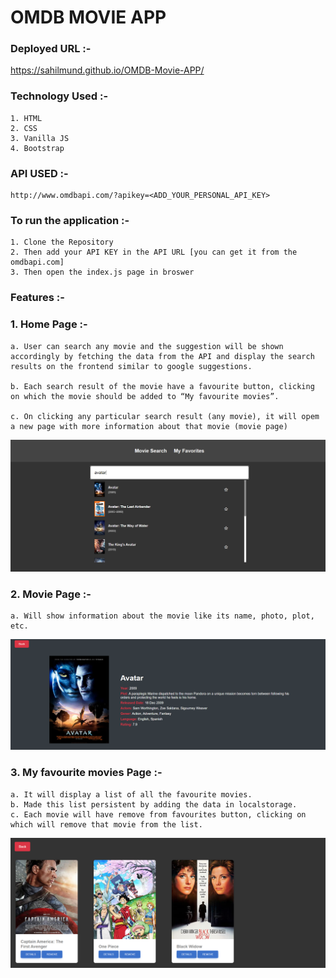 
# OMDB MOVIE APP 

### Deployed URL :-

https://sahilmund.github.io/OMDB-Movie-APP/

### Technology Used :-
```
1. HTML
2. CSS
3. Vanilla JS
4. Bootstrap
```

### API USED :-

```
http://www.omdbapi.com/?apikey=<ADD_YOUR_PERSONAL_API_KEY>

```

### To run the application :-

```
1. Clone the Repository
2. Then add your API KEY in the API URL [you can get it from the omdbapi.com]
3. Then open the index.js page in broswer
```

### Features :-

### 1. Home Page :-


```
a. User can search any movie and the suggestion will be shown accordingly by fetching the data from the API and display the search results on the frontend similar to google suggestions.

b. Each search result of the movie have a favourite button, clicking on which the movie should be added to “My favourite movies”.

c. On clicking any particular search result (any movie), it will opem a new page with more information about that movie (movie page)
```
<img src="./img/homepage.png" > </img>

### 2. Movie Page :- 
```
a. Will show information about the movie like its name, photo, plot, etc.
```
<img src="./img/mov.png" > </img>

### 3. My favourite movies Page :-
```
a. It will display a list of all the favourite movies.
b. Made this list persistent by adding the data in localstorage.
c. Each movie will have remove from favourites button, clicking on which will remove that movie from the list.
```

<img src="./img/fav.png" > </img>

